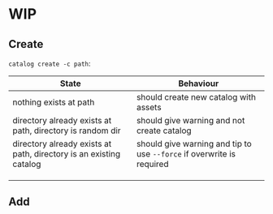 # WIP

## Create

`catalog create -c path`:

|State|Behaviour|
|--|--|
| nothing exists at path | should create new catalog with assets |
| directory already exists at path, directory is random dir | should give warning and not create catalog |
| directory already exists at path, directory is an existing catalog | should give warning and tip to use `--force` if overwrite is required |
|||
|||
|||

## Add